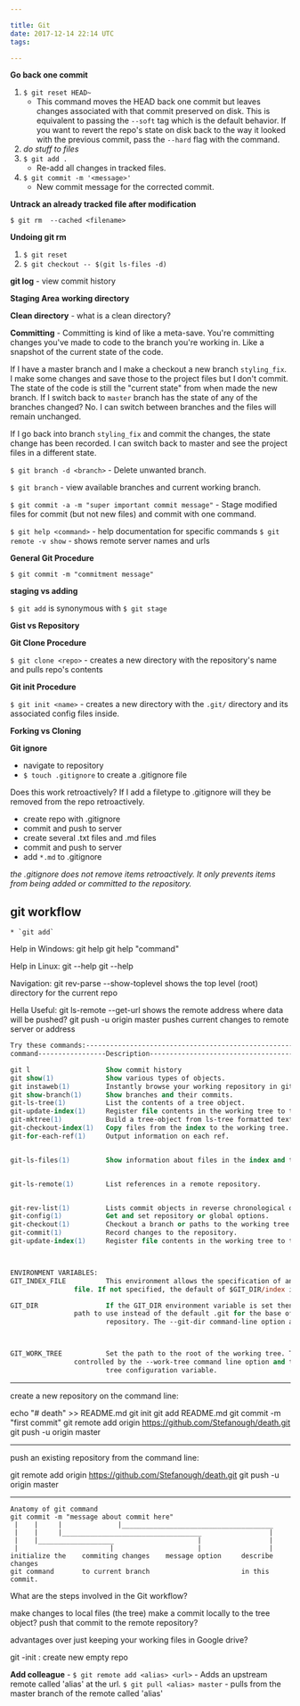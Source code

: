 ```yaml
---

title: Git
date: 2017-12-14 22:14 UTC
tags: 

---
```


**Go back one commit**

1. `$ git reset HEAD~`
   - This command moves the HEAD back one commit but leaves changes associated with that commit preserved on disk. This is equivalent to passing the `--soft` tag which is the default behavior. If you want to revert the repo's state on disk back to the way it looked with the previous commit, pass the `--hard` flag with the command.
2. *do stuff to files*
3. `$ git add .`
   - Re-add all changes in tracked files.
4. `$ git commit -m '<message>'`
   - New commit message for the corrected commit.


**Untrack an already tracked file after modification**

`$ git rm  --cached <filename>`

**Undoing git rm**

1. `$ git reset`
2. `$ git checkout -- $(git ls-files -d)`

**git log** - view commit history

**Staging Area**
**working directory**

**Clean directory** - what is a clean directory?

**Committing** - Committing is kind of like a meta-save. You're committing changes you've made to code to the branch you're working in. Like a snapshot of the current state of the code.

If I have a master branch and I make a checkout a new branch `styling_fix`. I make some changes and save those to the project files but I don't commit. The state of the code is still the "current state" from when made the new branch. If I switch back to `master` branch has the state of any of the branches changed? No. I can switch between branches and the files will remain unchanged.

If I go back into branch `styling_fix` and commit the changes, the state change has been recorded. I can switch back to master and see the project files in a different state.

`$ git branch -d <branch>` - Delete unwanted branch.

`$ git branch` - view available branches and current working branch.

`$ git commit -a -m "super important commit message"` - Stage modified files for commit (but not new files) and commit with one command.

`$ git help <command>` - help documentation for specific commands
`$ git remote -v show` - shows remote server names and urls

**General Git Procedure**

`$ git commit -m "commitment message"`

**staging vs adding**

`$ git add` is synonymous with `$ git stage`

**Gist vs Repository**

**Git Clone Procedure**

`$ git clone <repo>` - creates a new directory with the repository's name and pulls repo's contents

**Git init Procedure**

`$ git init <name>` - creates a new directory with the `.git/` directory and its associated config files inside.

**Forking vs Cloning**

**Git ignore**

* navigate to repository
* `$ touch .gitignore` to create a .gitignore file

Does this work retroactively? If I add a filetype to .gitignore will they be removed from the repo retroactively.

- create repo with .gitignore
- commit and push to server
- create several .txt files and .md files
- commit and push to server
- add `*.md` to .gitignore

*the .gitignore does not remove items retroactively. It only prevents items from being added or committed to the repository.*


git workflow
------------
    * `git add`

Help in Windows: git help
                 git help "command"

Help in Linux: git --help
               git <command> --help

Navigation:
git rev-parse --show-toplevel     shows the top level (root) directory for the current repo

Hella Useful:
git ls-remote --get-url           shows the remote address where data will be pushed?
git push -u origin master         pushes current changes to remote server or address

```ps
Try these commands:------------------------------------------------------------------
command-----------------Description--------------------------------------------------

git l                   Show commit history
git show(1)             Show various types of objects.
git instaweb(1)         Instantly browse your working repository in gitweb.
git show-branch(1)      Show branches and their commits.
git-ls-tree(1)          List the contents of a tree object.
git-update-index(1)     Register file contents in the working tree to the index.
git-mktree(1)           Build a tree-object from ls-tree formatted text.
git-checkout-index(1)   Copy files from the index to the working tree.
git-for-each-ref(1)     Output information on each ref.


git-ls-files(1)         Show information about files in the index and the working tree.


git-ls-remote(1)        List references in a remote repository.


git-rev-list(1)         Lists commit objects in reverse chronological order.
git-config(1)           Get and set repository or global options.
git-checkout(1)         Checkout a branch or paths to the working tree.
git-commit(1)           Record changes to the repository.
git-update-index(1)     Register file contents in the working tree to the index.



ENVIRONMENT VARIABLES:
GIT_INDEX_FILE          This environment allows the specification of an alternate index
		        file. If not specified, the default of $GIT_DIR/index is used.

GIT_DIR                 If the GIT_DIR environment variable is set then it specifies a
		        path to use instead of the default .git for the base of the
                        repository. The --git-dir command-line option also sets this value.



GIT_WORK_TREE           Set the path to the root of the working tree. This can also be
		        controlled by the --work-tree command line option and the core.work
                        tree configuration variable.
```


-------------------------------------------------------------
create a new repository on the command line:

echo "# death" >> README.md
git init
git add README.md
git commit -m "first commit"
git remote add origin https://github.com/Stefanough/death.git
git push -u origin master

-------------------------------------------------------------
push an existing repository from the command line:

git remote add origin https://github.com/Stefanough/death.git
git push -u origin master

-------------------------------------------------------------


```
Anatomy of git command
git commit -m "message about commit here"
 |    |     |              |______________________________________
 |    |     |___________________________________                 |
 |    |___________________                     |                 |
 |                       |                     |                 |
initialize the    commiting changes    message option     describe changes
git command       to current branch                       in this commit.
```

What are the steps involved in the Git workflow?


make changes to local files (the tree)
make a commit locally to the tree object?
push that commit to the remote repository?

advantages over just keeping your working files in Google drive?


git -init : create new empty repo

**Add colleague** -
`$ git remote add <alias> <url>` - Adds an upstream remote called 'alias' at the url.
`$ git pull <alias> master` - pulls from the master branch of the remote called 'alias'